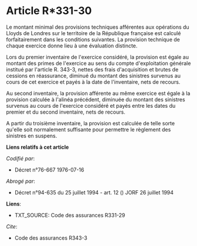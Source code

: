 # Article R*331-30

Le montant minimal des provisions techniques afférentes aux opérations du Lloyds de Londres sur le territoire de la
République française est calculé forfaitairement dans les conditions suivantes.    La provision technique de chaque exercice
donne lieu à une évaluation distincte.

Lors du premier inventaire de l'exercice considéré, la provision est égale au montant des primes de l'exercice au sens du
compte d'exploitation générale institué par l'article R. 343-3, nettes des frais d'acquisition et brutes de cessions en
réassurance, diminué du montant des sinistres survenus au cours de cet exercice et payés à la date de l'inventaire, nets de
recours.

Au second inventaire, la provision afférente au même exercice est égale à la provision calculée à l'alinéa précédent,
diminuée du montant des sinistres survenus au cours de l'exercice considéré et payés entre les dates du premier et du second
inventaire, nets de recours.

A partir du troisième inventaire, la provision est calculée de telle sorte qu'elle soit normalement suffisante pour permettre
le règlement des sinistres en suspens.

**Liens relatifs à cet article**

_Codifié par_:

  - Décret n°76-667 1976-07-16

_Abrogé par_:

  - Décret n°94-635 du 25 juillet 1994 - art. 12 () JORF 26 juillet 1994

**Liens**:

  - TXT_SOURCE: Code des assurances R331-29

_Cite_:

  - Code des assurances R343-3
